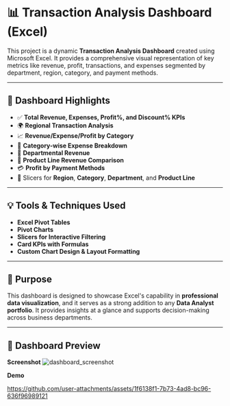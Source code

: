 # 📊 Transaction Analysis Dashboard (Excel)

This project is a dynamic **Transaction Analysis Dashboard** created using Microsoft Excel. It provides a comprehensive visual representation of key metrics like revenue, profit, transactions, and expenses segmented by department, region, category, and payment methods.

---

## 📌 Dashboard Highlights

- ✅ **Total Revenue, Expenses, Profit%, and Discount% KPIs**
- 🌍 **Regional Transaction Analysis** 
- 📈 **Revenue/Expense/Profit by Category**
- 🍰 **Category-wise Expense Breakdown** 
- 🏢 **Departmental Revenue**
- 🛒 **Product Line Revenue Comparison**
- 💳 **Profit by Payment Methods** 
- 📂 Slicers for **Region**, **Category**, **Department**, and **Product Line**

---

## 💡 Tools & Techniques Used

- **Excel Pivot Tables**
- **Pivot Charts**
- **Slicers for Interactive Filtering**
- **Card KPIs with Formulas**
- **Custom Chart Design & Layout Formatting**

---

## 🎯 Purpose

This dashboard is designed to showcase Excel's capability in **professional data visualization**, and it serves as a strong addition to any **Data Analyst portfolio**. It provides insights at a glance and supports decision-making across business departments.

---

## 📸 Dashboard Preview

**Screenshot**
![dashboard_screenshot](https://github.com/user-attachments/assets/5ea14f56-ae47-4813-90af-0ef63232656a)

**Demo**

https://github.com/user-attachments/assets/1f6138f1-7b73-4ad8-bc96-636f96989121
